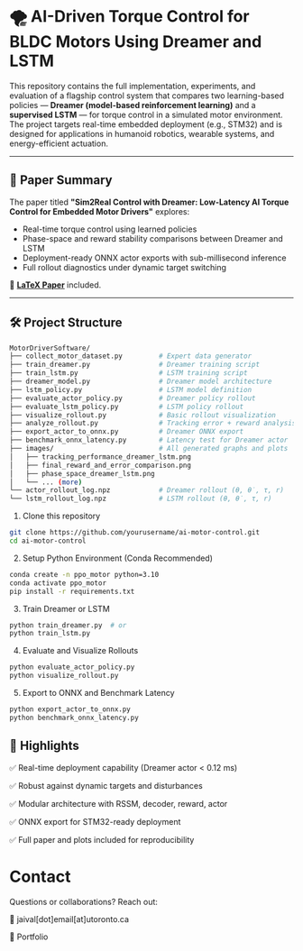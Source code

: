 # 🌪️ AI-Driven Torque Control for BLDC Motors Using Dreamer and LSTM

This repository contains the full implementation, experiments, and evaluation of a flagship control system that compares two learning-based policies — **Dreamer (model-based reinforcement learning)** and a **supervised LSTM** — for torque control in a simulated motor environment. The project targets real-time embedded deployment (e.g., STM32) and is designed for applications in humanoid robotics, wearable systems, and energy-efficient actuation.

---

## 📘 Paper Summary

The paper titled **"Sim2Real Control with Dreamer: Low-Latency AI Torque Control for Embedded Motor Drivers"** explores:

- Real-time torque control using learned policies
- Phase-space and reward stability comparisons between Dreamer and LSTM
- Deployment-ready ONNX actor exports with sub-millisecond inference
- Full rollout diagnostics under dynamic target switching

📄 **[LaTeX Paper](./paper/main.tex)** included.

---


## 🛠️ Project Structure

```bash
MotorDriverSoftware/
├── collect_motor_dataset.py         # Expert data generator
├── train_dreamer.py                 # Dreamer training script
├── train_lstm.py                    # LSTM training script
├── dreamer_model.py                 # Dreamer model architecture
├── lstm_policy.py                   # LSTM model definition
├── evaluate_actor_policy.py         # Dreamer policy rollout
├── evaluate_lstm_policy.py          # LSTM policy rollout
├── visualize_rollout.py             # Basic rollout visualization
├── analyze_rollout.py               # Tracking error + reward analysis
├── export_actor_to_onnx.py          # Dreamer ONNX export
├── benchmark_onnx_latency.py        # Latency test for Dreamer actor
├── images/                          # All generated graphs and plots
│   ├── tracking_performance_dreamer_lstm.png
│   ├── final_reward_and_error_comparison.png
│   ├── phase_space_dreamer_lstm.png
│   └── ... (more)
└── actor_rollout_log.npz            # Dreamer rollout (θ, θ̇, τ, r)
└── lstm_rollout_log.npz             # LSTM rollout (θ, θ̇, τ, r)

```

1. Clone this repository
```bash
git clone https://github.com/yourusername/ai-motor-control.git
cd ai-motor-control
```

2. Setup Python Environment (Conda Recommended)
```bash
conda create -n ppo_motor python=3.10
conda activate ppo_motor
pip install -r requirements.txt
```

3. Train Dreamer or LSTM
```bash
python train_dreamer.py  # or
python train_lstm.py
```

4. Evaluate and Visualize Rollouts
```bash
python evaluate_actor_policy.py
python visualize_rollout.py
```
5. Export to ONNX and Benchmark Latency
```bash
python export_actor_to_onnx.py
python benchmark_onnx_latency.py
```

## 🤖 Highlights

✅ Real-time deployment capability (Dreamer actor < 0.12 ms)

✅ Robust against dynamic targets and disturbances

✅ Modular architecture with RSSM, decoder, reward, actor

✅ ONNX export for STM32-ready deployment

✅ Full paper and plots included for reproducibility

#  Contact
Questions or collaborations? Reach out:

📧 jaival[dot]email[at]utoronto.ca

🧠 Portfolio

